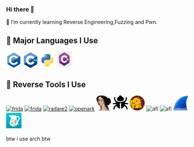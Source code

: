 ### Hi there 👋
<!--
**chan233/chan233** is a ✨ _special_ ✨ repository because its `README.md` (this file) appears on your GitHub profile.

Here are some ideas to get you started:

- 🔭 I’m currently working on ...
- 🌱 I’m currently learning ...
- 👯 I’m looking to collaborate on ...
- 🤔 I’m looking for help with ...
- 💬 Ask me about ...
- 📫 How to reach me: ...
- 😄 Pronouns: ...
- ⚡ Fun fact: ...

-->
🌱 I’m currently learning Reverse Engineering,Fuzzing and Pwn.

<h2>🚀 Major Languages I Use</h2>
<p>
<a target="_blank" href="https://raw.githubusercontent.com/devicons/devicon/master/icons/c/c-original.svg" style="display: inline-block;"><img src="https://raw.githubusercontent.com/devicons/devicon/master/icons/c/c-original.svg" alt="c" width="42" height="42" /></a>
<a target="_blank" href="https://raw.githubusercontent.com/devicons/devicon/master/icons/cplusplus/cplusplus-original.svg" style="display: inline-block;"><img src="https://raw.githubusercontent.com/devicons/devicon/master/icons/cplusplus/cplusplus-original.svg" alt="cplusplus" width="42" height="42" /></a>
<a target="_blank" href="https://raw.githubusercontent.com/devicons/devicon/master/icons/python/python-original.svg" style="display: inline-block;"><img src="https://raw.githubusercontent.com/devicons/devicon/master/icons/python/python-original.svg" alt="python" width="42" height="42" /></a>
<a target="_blank" style="display: inline-block; border-radius: 21; overflow: hidden;"><img src="./images/Csharp.png" alt="Csharp" width="42" height="42" /></a>

</p>
<h2>🚀 Reverse Tools I Use</h2>
<p><a target="_blank" href="[https://creantelab.co/wp-content/uploads/2020/10/logo-1.png](https://avatars.githubusercontent.com/u/4073090?s=48&v=4)" style="display: inline-block; border-radius: 21; overflow: hidden;"><img src="https://avatars.githubusercontent.com/u/4073090?s=48&v=4" alt="frida" width="42" height="42" /></a>  
<a target="_blank" href="[https://avatars.githubusercontent.com/u/48321160?s=48&v=4](https://avatars.githubusercontent.com/u/48321160?s=48&v=4)" style="display: inline-block; border-radius: 21; overflow: hidden;"><img src="https://avatars.githubusercontent.com/u/48321160?s=48&v=4" alt="frida" width="42" height="42" /></a>
<a target="_blank" href="https://creantelab.co/wp-content/uploads/2020/10/logo-1.png" style="display: inline-block; border-radius: 21; overflow: hidden;"><img src="https://creantelab.co/wp-content/uploads/2020/10/logo-1.png" alt="radare2" width="42" height="42" /></a>
<a target="_blank" href="https://github.com/BlackINT3/OpenArk/raw/master/doc/resources/logo.png" style="display: inline-block; border-radius: 21; overflow: hidden;"><img src="https://github.com/BlackINT3/OpenArk/raw/master/doc/resources/logo.png" alt="openark" width="42" height="42" /></a>
<a target="_blank" style="display: inline-block; border-radius: 21; overflow: hidden;"><img src="./images/idapro.png" alt="idapro" width="42" height="42" /></a>
<a target="_blank" style="display: inline-block; border-radius: 21; overflow: hidden;"><img src="./images/x64dbg.png" alt="x64dbg" width="42" height="42" /></a>
<a target="_blank" style="display: inline-block; border-radius: 21; overflow: hidden;"><img src="./images/aflpp_bg.svg" alt="afl" width="42" height="42" /></a>
<a target="_blank" style="display: inline-block; border-radius: 21; overflow: hidden;"><img src="https://avatars.githubusercontent.com/u/2842539?s=48&v=4" alt="afl" width="42" height="42" /></a>
<a target="_blank" style="display: inline-block; border-radius: 21; overflow: hidden;"><img src="https://avatars.githubusercontent.com/u/3533327?s=48&v=4" alt="afl" width="42" height="42" /></a>
<a target="_blank" style="display: inline-block; border-radius: 21; overflow: hidden;"><img src="./images/wireshark.png" alt="wireshark" width="42" height="42" /></a>
<a target="_blank" style="display: inline-block; border-radius: 21; overflow: hidden;"><img src="./images/charles.png" alt="charles" width="42" height="42" /></a></p>

btw i use arch btw




